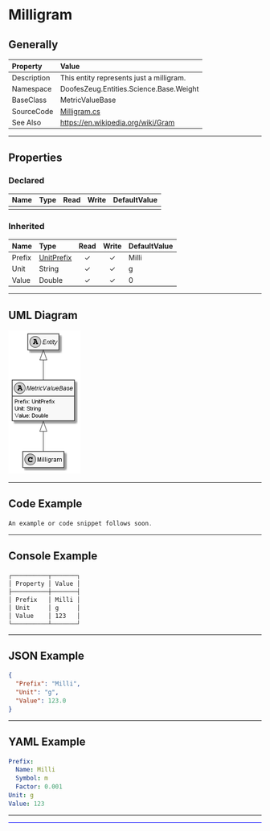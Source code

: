 ﻿# Milligram

## Generally

|Property|Value|
|:-|:-|
|Description|This entity represents just a milligram.|
|Namespace|DoofesZeug.Entities.Science.Base.Weight|
|BaseClass|MetricValueBase|
|SourceCode|[Milligram.cs](../../../../DoofesZeug.Library/Src/Entities/Science/Base/Weight/Milligram.cs)|
|See Also|https://en.wikipedia.org/wiki/Gram|

---

## Properties

### Declared

|Name|Type|Read|Write|DefaultValue|
|:---|:---|:--:|:---:|:-----------|
|    |    |    |     |            |

### Inherited

|Name|Type|Read|Write|DefaultValue|
|:---|:---|:--:|:---:|:-----------|
|Prefix|[UnitPrefix](../../Entities/DoofesZeug.Datatypes.Misc/UnitPrefix.md)|&#x2713;|&#x2713;|Milli|
|Unit|String|&#x2713;|&#x2713;|g|
|Value|Double|&#x2713;|&#x2713;|0|

---

## UML Diagram

![Milligram.png](./Milligram.png "Milligram")

---

## Code Example

```cs
An example or code snippet follows soon.
```

---

## Console Example

```console
┌──────────┬───────┐
│ Property │ Value │
├──────────┼───────┤
│ Prefix   │ Milli │
│ Unit     │ g     │
│ Value    │ 123   │
└──────────┴───────┘
```

---

## JSON Example

```json
{
  "Prefix": "Milli",
  "Unit": "g",
  "Value": 123.0
}
```

---

## YAML Example

```yaml
Prefix:
  Name: Milli
  Symbol: m
  Factor: 0.001
Unit: g
Value: 123
```

---

<hr style="background: blue;" />
